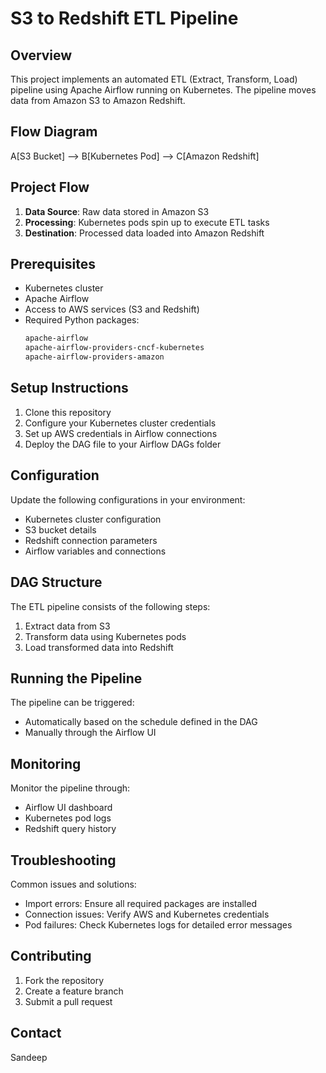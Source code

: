 # S3 to Redshift ETL Pipeline

## Overview
This project implements an automated ETL (Extract, Transform, Load) pipeline using Apache Airflow running on Kubernetes. The pipeline moves data from Amazon S3 to Amazon Redshift.

## Flow Diagram

A[S3 Bucket] --> B[Kubernetes Pod] --> C[Amazon Redshift]


## Project Flow
1. **Data Source**: Raw data stored in Amazon S3
2. **Processing**: Kubernetes pods spin up to execute ETL tasks
3. **Destination**: Processed data loaded into Amazon Redshift

## Prerequisites
- Kubernetes cluster
- Apache Airflow
- Access to AWS services (S3 and Redshift)
- Required Python packages:
  ```bash
  apache-airflow
  apache-airflow-providers-cncf-kubernetes
  apache-airflow-providers-amazon
  ```

## Setup Instructions
1. Clone this repository
2. Configure your Kubernetes cluster credentials
3. Set up AWS credentials in Airflow connections
4. Deploy the DAG file to your Airflow DAGs folder

## Configuration
Update the following configurations in your environment:
- Kubernetes cluster configuration
- S3 bucket details
- Redshift connection parameters
- Airflow variables and connections

## DAG Structure
The ETL pipeline consists of the following steps:
1. Extract data from S3
2. Transform data using Kubernetes pods
3. Load transformed data into Redshift

## Running the Pipeline
The pipeline can be triggered:
- Automatically based on the schedule defined in the DAG
- Manually through the Airflow UI

## Monitoring
Monitor the pipeline through:
- Airflow UI dashboard
- Kubernetes pod logs
- Redshift query history

## Troubleshooting
Common issues and solutions:
- Import errors: Ensure all required packages are installed
- Connection issues: Verify AWS and Kubernetes credentials
- Pod failures: Check Kubernetes logs for detailed error messages

## Contributing
1. Fork the repository
2. Create a feature branch
3. Submit a pull request

## Contact
Sandeep
